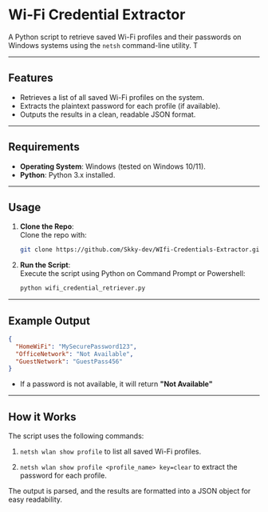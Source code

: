 # Wi-Fi Credential Extractor

A Python script to retrieve saved Wi-Fi profiles and their passwords on Windows systems using the `netsh` command-line utility. T

---

## Features
- Retrieves a list of all saved Wi-Fi profiles on the system.
- Extracts the plaintext password for each profile (if available).
- Outputs the results in a clean, readable JSON format.

---

## Requirements
- **Operating System**: Windows (tested on Windows 10/11).
- **Python**: Python 3.x installed.

---

## Usage

1. **Clone the Repo**:  
   Clone the repo with:
   ```bash
   git clone https://github.com/Skky-dev/WIfi-Credentials-Extractor.git
3. **Run the Script**:  
   Execute the script using Python on Command Prompt or Powershell:
   ```bash
   python wifi_credential_retriever.py

---

## Example Output

```json
{
  "HomeWiFi": "MySecurePassword123",
  "OfficeNetwork": "Not Available",
  "GuestNetwork": "GuestPass456"
}
```
-  If a password is not available, it will return **"Not Available"**


---

## How it Works

The script uses the following commands:

 1. ```netsh wlan show profile``` to list all saved Wi-Fi profiles.
 
 2. ```netsh wlan show profile <profile_name> key=clear``` to extract the password for each profile.

The output is parsed, and the results are formatted into a JSON object for easy readability.
